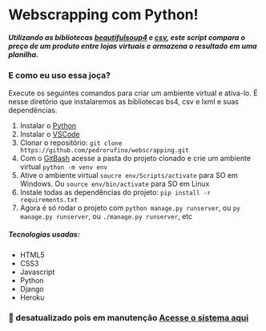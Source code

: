 # Webscrapping com Python!
##### Utilizando as bibliotecas [beautifulsoup4](https://pypi.org/project/beautifulsoup4/) e [csv]([https://pypi.org/project/csv/](https://pypi.org/project/csv/)), este script compara o preço de um produto entre lojas virtuais e armazena o resultado em uma planilha. 

### E como eu uso essa joça?

Execute os seguintes comandos para criar um ambiente virtual e ativa-lo. É nesse diretório que instalaremos as bibliotecas bs4, csv e lxml  e suas dependências.

1. Instalar o [Python](https://www.python.org/downloads/)
2. Instalar o [VSCode](https://code.visualstudio.com/Download)
3. Clonar o repositório: `git clone https://github.com/pedrorufino/webscrapping.git`
4. Com o [GitBash](https://git-scm.com/downloads) acesse a pasta do projeto clonado e crie um ambiente virtual `python -m venv env`
5. Ative o ambiente virtual `soucre env/Scripts/activate` para SO em Windows. Ou `source env/bin/activate` para SO em Linux
6. Instale todas as dependências do projeto: `pip install -r requirements.txt`
8. Agora é só rodar o projeto com `python manage.py runserver`, ou `py manage.py runserver`, ou `./manage.py runserver`, etc 

##### Tecnologias usadas:
   - HTML5
   - CSS3
   - Javascript
   - Python
   - Django
   - Heroku

### :construction: desatualizado pois em manutenção [Acesse o sistema aqui](https://ideias-malucas2.herokuapp.com)
